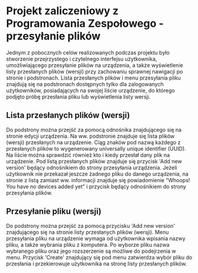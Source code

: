 # Projekt zaliczeniowy z Programowania Zespołowego - przesyłanie plików
Jednym z pobocznych celów realizowanych podczas projektu było stworzenie
przejrzystego i czytelnego interfejsu użytkownika, umożliwiającego
przesyłanie plików na urządzenia, a także wyświetlenie listy przesłanych plików (wersji)
przy zachowaniu sprawnej nawigacji po stronie i podstronach.
Lista przesłanych plików i menu przesyłania pliku
znajdują się na podstronach dostępnych tylko dla zalogowanych użytkowników, posiadających na swojej liście urządzenie,
do którego podjęto próbę przesłania pliku lub wyświetlenia listy wersji.

## Lista przesłanych plików (wersji)
Do podstrony można przejść za pomocą odnośnika znajdującego się na stronie edycji urządzenia.
Na ww. podstronie znajduje się lista plików (wersji) przesłanych na urządzenie.
Ciąg znaków pod nazwą każdego z przesłanych plików to wygenerowany universally unique identifier (UUID). Na liście można sprawdzić również kto i kiedy
przesłał dany plik na urządzenie. Pod listą
przesłanych plików znajduje się przycisk 'Add new version' będący odnośnikiem do strony przesyłania urządzenia.
Jeżeli użytkownik nie przekazał jeszcze żadnego pliku do danego urządzenia, na stronie z listą zamiast ww. informacji znajduje się powiadomienie "Whoops! You have no devices added yet" i przycisk będący odnośnikiem do strony przesyłania plików.

## Przesyłanie pliku (wersji)
Do podstrony można przejść za pomocą przycisku 'Add new version' znajdującego się na stronie listy 
przesłanych plików (wersji). Menu przesyłania pliku na urządzenie wymaga od użytkownika wpisania
nazwy pliku, a także wybrania pliku z komputera. Po wyborze pliku nazwa wybranego pliku oraz jego 
rozszerzenie są możliwe do podejrzenia w menu. Przycisk 'Create' znajdujący się pod menu zatwierdza
wybór pliku do przesłania i przekierowuje użytkownika na stronę listy przesłanych plików. 
